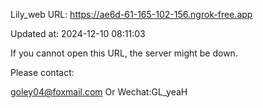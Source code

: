 Lily_web URL: https://ae6d-61-165-102-156.ngrok-free.app

Updated at: 2024-12-10 08:11:03

If you cannot open this URL, the server might be down.

Please contact: 

goley04@foxmail.com Or Wechat:GL_yeaH